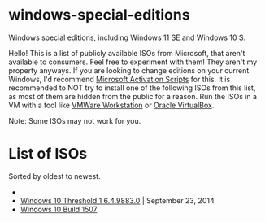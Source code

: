 # windows-special-editions
Windows special editions, including Windows 11 SE and Windows 10 S.


Hello! This is a list of publicly available ISOs from Microsoft, that aren't available to consumers.
Feel free to experiment with them! They aren't my property anyways.
If you are looking to change editions on your current Windows, I'd recommend [Microsoft Activation Scripts](https://github.com/massgravel/Microsoft-Activation-Scripts) for this.
It is recommended to NOT try to install one of the following ISOs from this list, as most of them are hidden from the public for a reason. Run the ISOs in a VM with a tool like [VMWare Workstation](https://vmware-player.en.uptodown.com/windows/download) or [Oracle VirtualBox](https://virtualbox.en.uptodown.com/windows).

Note: Some ISOs may not work for you.


# List of ISOs
Sorted by oldest to newest.

-
- [Windows 10 Threshold 1 6.4.9883.0](https://archive.org/download/MicrosoftWindows10TH1buildcollection/6.4.9883.0.fbl_release.141106-1705_amd64fre_client-professional-core_retail_en-us-JM1_CCSA_X64FRE_EN-US_DV5.iso) | September 23, 2014
- [Windows 10 Build 1507](https://drive.usercontent.google.com/download?id=19C67CN1zm-UDiaXE2bZO4DmMl-FNt0L-&export=download&authuser=0)
